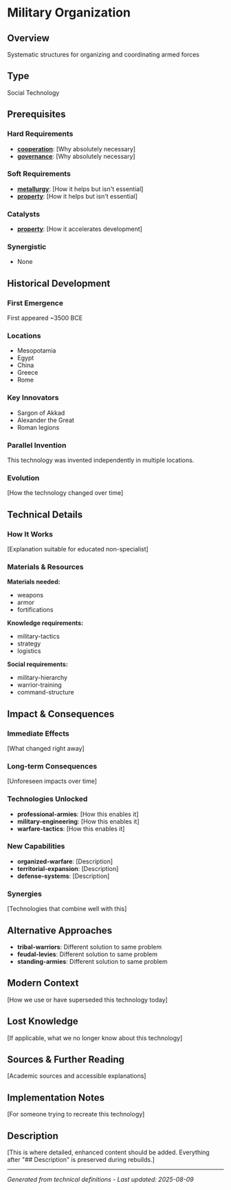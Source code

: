 # Military Organization

## Overview
Systematic structures for organizing and coordinating armed forces

## Type
Social Technology

## Prerequisites

### Hard Requirements
- **[cooperation](../cooperation/README.md)**: [Why absolutely necessary]
- **[governance](../governance/README.md)**: [Why absolutely necessary]

### Soft Requirements
- **[metallurgy](../metallurgy/README.md)**: [How it helps but isn't essential]
- **[property](../property/README.md)**: [How it helps but isn't essential]

### Catalysts
- **[property](../property/README.md)**: [How it accelerates development]

### Synergistic
- None

## Historical Development

### First Emergence
First appeared ~3500 BCE

### Locations
- Mesopotamia
- Egypt
- China
- Greece
- Rome

### Key Innovators
- Sargon of Akkad
- Alexander the Great
- Roman legions

### Parallel Invention
This technology was invented independently in multiple locations.

### Evolution
[How the technology changed over time]

## Technical Details

### How It Works
[Explanation suitable for educated non-specialist]

### Materials & Resources
**Materials needed:**
- weapons
- armor
- fortifications


**Knowledge requirements:**
- military-tactics
- strategy
- logistics


**Social requirements:**
- military-hierarchy
- warrior-training
- command-structure

## Impact & Consequences

### Immediate Effects
[What changed right away]

### Long-term Consequences
[Unforeseen impacts over time]

### Technologies Unlocked
- **professional-armies**: [How this enables it]
- **military-engineering**: [How this enables it]
- **warfare-tactics**: [How this enables it]

### New Capabilities
- **organized-warfare**: [Description]
- **territorial-expansion**: [Description]
- **defense-systems**: [Description]

### Synergies
[Technologies that combine well with this]

## Alternative Approaches
- **tribal-warriors**: Different solution to same problem
- **feudal-levies**: Different solution to same problem
- **standing-armies**: Different solution to same problem

## Modern Context
[How we use or have superseded this technology today]

## Lost Knowledge
[If applicable, what we no longer know about this technology]

## Sources & Further Reading
[Academic sources and accessible explanations]

## Implementation Notes
[For someone trying to recreate this technology]

## Description









[This is where detailed, enhanced content should be added. Everything after "## Description" is preserved during rebuilds.]

---
*Generated from technical definitions - Last updated: 2025-08-09*
